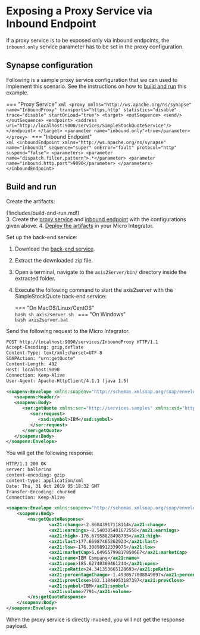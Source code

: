 # Exposing a Proxy Service via Inbound Endpoint
If a proxy service is to be exposed only via inbound endpoints, the `inbound.only` service parameter has to be set in the proxy configuration.

## Synapse configuration
Following is a sample proxy service configuration that we can used to implement this scenario. See the instructions on how to [build and run](#build-and-run) this example.

=== "Proxy Service"
    ```xml
    <proxy xmlns="http://ws.apache.org/ns/synapse" name="InboundProxy" transports="https,http" statistics="disable" trace="disable" startOnLoad="true">
            <target>
                <outSequence>
                    <send/>
                </outSequence>
                <endpoint>
                    <address uri="http://localhost:9000/services/SimpleStockQuoteService"/>
                </endpoint>
            </target>
            <parameter name="inbound.only">true</parameter>
    </proxy>
    ```
=== "Inbound Endpoint"    
    ```xml
    <inboundEndpoint xmlns="http://ws.apache.org/ns/synapse"
                     name="inbound1"
                     sequence="super"
                     onError="fault"
                     protocol="http"
                     suspend="false">
       <parameters>
          <parameter name="dispatch.filter.pattern">.*</parameter>
          <parameter name="inbound.http.port">9090</parameter>
       </parameters>
    </inboundEndpoint>
    ```

## Build and run

Create the artifacts:

{!includes/build-and-run.md!}   
3. Create the [proxy service]({{base_path}}/develop/creating-artifacts/creating-a-proxy-service) and [inbound endpoint]({{base_path}}/develop/creating-artifacts/creating-an-inbound-endpoint) with the configurations given above.
4. [Deploy the artifacts]({{base_path}}/develop/deploy-artifacts) in your Micro Integrator.

Set up the back-end service:

1. Download the [back-end service](https://github.com/wso2-docs/WSO2_EI/blob/master/Back-End-Service/axis2Server.zip).
2. Extract the downloaded zip file.
3. Open a terminal, navigate to the `axis2Server/bin/` directory inside the extracted folder.
4. Execute the following command to start the axis2server with the SimpleStockQuote back-end service:
 
    === "On MacOS/Linux/CentOS"  
          ```bash
          sh axis2server.sh
          ```
    === "On Windows"                 
          ```bash
          axis2server.bat
          ```

Send the following request to the Micro Integrator.

```xml
POST http://localhost:9090/services/InboundProxy HTTP/1.1
Accept-Encoding: gzip,deflate
Content-Type: text/xml;charset=UTF-8
SOAPAction: "urn:getQuote"
Content-Length: 492
Host: localhost:9090
Connection: Keep-Alive
User-Agent: Apache-HttpClient/4.1.1 (java 1.5)

<soapenv:Envelope xmlns:soapenv="http://schemas.xmlsoap.org/soap/envelope/" xmlns:ser="http://services.samples" xmlns:xsd="http://services.samples/xsd">
   <soapenv:Header/>
   <soapenv:Body>
      <ser:getQuote xmlns:ser="http://services.samples" xmlns:xsd="http://services.samples/xsd">
         <ser:request>
            <xsd:symbol>IBM</xsd:symbol>
         </ser:request>
      </ser:getQuote>
   </soapenv:Body>
</soapenv:Envelope>
```

You will get the following response:

```xml
HTTP/1.1 200 OK
server: ballerina
content-encoding: gzip
content-type: application/xml
Date: Thu, 31 Oct 2019 05:18:32 GMT
Transfer-Encoding: chunked
Connection: Keep-Alive

<soapenv:Envelope xmlns:soapenv="http://schemas.xmlsoap.org/soap/envelope/" xmlns:ns="http://services.samples" xmlns:ax21="http://services.samples/xsd">
    <soapenv:Body>
        <ns:getQuoteResponse>
                <ax21:change>-2.86843917118114</ax21:change>
                <ax21:earnings>-8.540305401672558</ax21:earnings>
                <ax21:high>-176.67958828498735</ax21:high>
                <ax21:last>177.66987465262923</ax21:last>
                <ax21:low>-176.30898912339075</ax21:low>
                <ax21:marketCap>5.649557998178506E7</ax21:marketCap>
                <ax21:name>IBM Company</ax21:name>
                <ax21:open>185.62740369461244</ax21:open>
                <ax21:peRatio>24.341353665128693</ax21:peRatio>
                <ax21:percentageChange>-1.4930577008849097</ax21:percentageChange>
                <ax21:prevClose>192.11844053187397</ax21:prevClose>
                <ax21:symbol>IBM</ax21:symbol>
                <ax21:volume>7791</ax21:volume>
        </ns:getQuoteResponse>
    </soapenv:Body>
</soapenv:Envelope>
```

When the proxy service is directly invoked, you will not get the response payload.